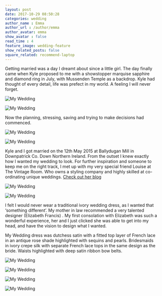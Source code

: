 ```yaml
---
layout: post
date: 2017-10-29 08:50:28
categories: wedding
author_name : Emma
author_url : /author/emma
author_avatar: emma
show_avatar : false
read_time : 4
feature_image: wedding-feature
show_related_posts: false
square_related: recommend-laptop
---
```


Getting married was a day I dreamt about since a little girl. The day finally came when Kyle proposed to me with a showstopper marquise sapphire and diamond ring in July, with Mussenden Temple as a backdrop. Kyle had thought of every detail, life was prefect in my world. A feeling I will never forget.

![My Wedding](../img/post-assets/K&E-700.jpg)

![My Wedding](../img/post-assets/KE-230.jpg)

Now the planning, stressing, saving and trying to make decisions had commenced.

![My Wedding](../img/post-assets/K&E-186.jpg)


![My Wedding](../img/post-assets/K&E-350.jpg)

Kyle and I got married on the 12th May 2015 at Ballydugan Mill in Downpatrick Co. Down Northern Ireland. From the outset I knew exactly how I wanted my wedding to look. For further inspiration and someone to keep me on the right track, I met up with my very special friend Louise at The Vintage Room. Who owns a styling company and highly skilled at co-ordinating unique weddings. [Check out her blog](http://www.thevintageroom.info/) 

![My Wedding](../img/post-assets/K&E-604.jpg)

![My Wedding](../img/post-assets/K&E-148.jpg)


I felt I would never wear a traditional ivory wedding dress, as I wanted that ‘something different’. My mother in law recommended a very talented designer (Elizabeth Francis) . My first consolation with Elizabeth was such a wonderful experience, her and I just clicked she was able to get into my head, and have the vision to design what I wanted.
My Wedding dress was dutchess satin with a fitted top layer of French lace in an antique rose shade highlighted with sequins and pearls.Bridesmaids in ivory crepe silk with separate French lace tops in the same design as the bride. Waists highlighted with deep satin ribbon bow belts.


![My Wedding](../img/post-assets/K&E-114.jpg)

![My Wedding](../img/post-assets/K&E-411.jpg)

![My Wedding](../img/post-assets/K&E-518.jpg)

![My Wedding](../img/post-assets/KE-739.jpg)


